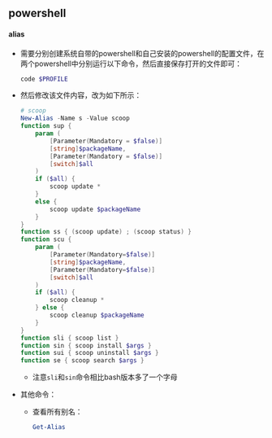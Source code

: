 ## powershell

#### alias

- 需要分别创建系统自带的powershell和自己安装的powershell的配置文件，在两个powershell中分别运行以下命令，然后直接保存打开的文件即可：

  ```powershell
  code $PROFILE
  ```

- 然后修改该文件内容，改为如下所示：

  ```powershell
  # scoop
  New-Alias -Name s -Value scoop
  function sup {
      param (
          [Parameter(Mandatory = $false)]
          [string]$packageName,
          [Parameter(Mandatory = $false)]
          [switch]$all
      )
      if ($all) {
          scoop update *
      }
      else {
          scoop update $packageName
      }
  }
  function ss { (scoop update) ; (scoop status) }
  function scu {
      param (
          [Parameter(Mandatory=$false)]
          [string]$packageName,
          [Parameter(Mandatory=$false)]
          [switch]$all
      )
      if ($all) {
          scoop cleanup *
      } else {
          scoop cleanup $packageName
      }
  }
  function sli { scoop list }
  function sin { scoop install $args }
  function sui { scoop uninstall $args }
  function se { scoop search $args }
  ```

  - 注意`sli`和`sin`命令相比bash版本多了一个字母

- 其他命令：

  - 查看所有别名：

    ```powershell
    Get-Alias
    ```

    